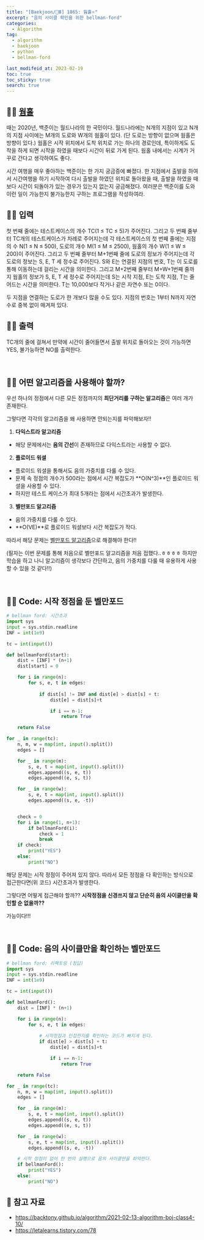 ```yaml
---
title: "[Baekjoon/🥇Ⅲ] 1865: 웜홀⭐️"
excerpt: "음의 사이클 확인을 위한 bellman-ford"
categories:
  - Algorithm
tag:
  - algorithm
  - baekjoon
  - python
  - bellman-ford

last_modifeid_at: 2023-02-19
toc: true
toc_sticky: true
search: true
---
```


## 🙋‍♀️ [웜홀](https://www.acmicpc.net/problem/1865)

때는 2020년, 백준이는 월드나라의 한 국민이다. 월드나라에는 N개의 지점이 있고 N개의 지점 사이에는 M개의 도로와 W개의 웜홀이 있다. (단 도로는 방향이 없으며 웜홀은 방향이 있다.) 웜홀은 시작 위치에서 도착 위치로 가는 하나의 경로인데, 특이하게도 도착을 하게 되면 시작을 하였을 때보다 시간이 뒤로 가게 된다. 웜홀 내에서는 시계가 거꾸로 간다고 생각하여도 좋다.

시간 여행을 매우 좋아하는 백준이는 한 가지 궁금증에 빠졌다. 한 지점에서 출발을 하여서 시간여행을 하기 시작하여 다시 출발을 하였던 위치로 돌아왔을 때, 출발을 하였을 때보다 시간이 되돌아가 있는 경우가 있는지 없는지 궁금해졌다. 여러분은 백준이를 도와 이런 일이 가능한지 불가능한지 구하는 프로그램을 작성하여라.

## 🙋‍♀️ 입력

첫 번째 줄에는 테스트케이스의 개수 TC(1 ≤ TC ≤ 5)가 주어진다. 그리고 두 번째 줄부터 TC개의 테스트케이스가 차례로 주어지는데 각 테스트케이스의 첫 번째 줄에는 지점의 수 N(1 ≤ N ≤ 500), 도로의 개수 M(1 ≤ M ≤ 2500), 웜홀의 개수 W(1 ≤ W ≤ 200)이 주어진다. 그리고 두 번째 줄부터 M+1번째 줄에 도로의 정보가 주어지는데 각 도로의 정보는 S, E, T 세 정수로 주어진다. S와 E는 연결된 지점의 번호, T는 이 도로를 통해 이동하는데 걸리는 시간을 의미한다. 그리고 M+2번째 줄부터 M+W+1번째 줄까지 웜홀의 정보가 S, E, T 세 정수로 주어지는데 S는 시작 지점, E는 도착 지점, T는 줄어드는 시간을 의미한다. T는 10,000보다 작거나 같은 자연수 또는 0이다.

두 지점을 연결하는 도로가 한 개보다 많을 수도 있다. 지점의 번호는 1부터 N까지 자연수로 중복 없이 매겨져 있다.

## 🙋‍♀️ 출력

TC개의 줄에 걸쳐서 만약에 시간이 줄어들면서 출발 위치로 돌아오는 것이 가능하면 YES, 불가능하면 NO를 출력한다.

<BR>

## 👩‍💻 어떤 알고리즘을 사용해야 할까?

우선 하나의 정점에서 다른 모든 정점까지의 **최단거리를 구하는 알고리즘**은 여러 개가 존재한다.

그렇다면 각각의 알고리즘을 왜 사용하면 안되는지를 파악해보자!!

1. **다익스트라 알고리즘**
  * 해당 문제에서는 **음의 간선**이 존재하므로 다익스트라는 사용할 수 없다.
2. **플로이드 워셜**
  * 플로이드 워셜을 통해서도 음의 가중치를 다룰 수 있다.
  * 문제 속 정점의 개수가 500라는 점에서 시간 복잡도가 **O(N^3)**인 플로이드 워셜을 사용할 수 있다.
  * 하지만 테스트 케이스가 최대 5개라는 점에서 시간초과가 발생한다.
3. **벨만포드 알고리즘**
  * 음의 가중치를 다룰 수 있다.
  * **O(VE)**로 플로이드 워셜보다 시간 복잡도가 작다.

따라서 해당 문제는 [벨만포드 알고리즘](https://915dbfl.github.io/algorithm/bellman-ford/)으로 해결해야 한다!!

(필자는 이번 문제를 통해 처음으로 벨만포드 알고리즘을 처음 접했다..ㅎㅎㅎㅎ 하지만 학습을 하고 나니 알고리즘이 생각보다 간단하고, 음의 가중치를 다룰 때 유용하게 사용할 수 있을 것 같다!!)

<br>

## 👩‍💻 Code: 시작 정점을 둔 벨만포드

```python
# bellman ford: 시간초과
import sys
input = sys.stdin.readline
INF = int(1e9)

tc = int(input())

def bellmanFord(start):
    dist = [INF] * (n+1)
    dist[start] = 0

    for i in range(n):
        for s, e, t in edges:
            
            if dist[s] != INF and dist[e] > dist[s] + t:
                dist[e] = dist[s]+t

                if i == n-1:
                    return True

    return False

for _ in range(tc):
    n, m, w = map(int, input().split())
    edges = []

    for _ in range(m):
        s, e, t = map(int, input().split())
        edges.append((s, e, t))
        edges.append((e, s, t))

    for _ in range(w):
        s, e, t = map(int, input().split())
        edges.append((s, e, -t))


    check = 0
    for i in range(1, n+1):
        if bellmanFord(i):
            check = 1
            break
    if check:
        print("YES")
    else:
        print("NO")
```

해당 문제는 시작 정점이 주어져 있지 않다. 따라서 모든 정점을 다 확인하는 방식으로 접근한다면(위 코드) 시간초과가 발생한다.

그렇다면 어떻게 접근해야 할까??
**시작정점을 신경쓰지 않고 단순히 음의 사이클만을 확인할 순 없을까??**

가능이다!!!

<br>

## 👩‍💻 Code: 음의 사이클만을 확인하는 벨만포드

```python
# bellman ford: 리팩토링 (정답)
import sys
input = sys.stdin.readline
INF = int(1e9)

tc = int(input())

def bellmanFord():
    dist = [INF] * (n+1)

    for i in range(n):
        for s, e, t in edges:
            
            # 시작정점과 인접한지를 확인하는 코드가 빠지게 된다.
            if dist[e] > dist[s] + t:
                dist[e] = dist[s]+t

                if i == n-1:
                    return True

    return False

for _ in range(tc):
    n, m, w = map(int, input().split())
    edges = []

    for _ in range(m):
        s, e, t = map(int, input().split())
        edges.append((s, e, t))
        edges.append((e, s, t))

    for _ in range(w):
        s, e, t = map(int, input().split())
        edges.append((s, e, -t))

    # 시작 정점이 없어 한 번의 실행으로 음의 사이클만을 파악한다.
    if bellmanFord():
        print("YES")
    else:
        print("NO")
```


## 📝 참고 자료
* <https://backtony.github.io/algorithm/2021-02-13-algorithm-boj-class4-10/>
* <https://letalearns.tistory.com/78>